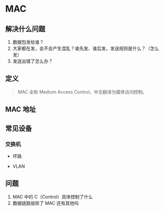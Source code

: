 # MAC

## 解决什么问题
1. 数据包发给谁？
2. 大家都在发，会不会产生混乱？谁先发、谁后发，发送规则是什么？（怎么发）
3. 发送出错了怎么办？

## 定义
> MAC 全称 Medium Access Control，中文翻译为媒体访问控制。

## MAC 地址

## 常见设备

### 交换机
* 环路

* VLAN

## 问题
1. MAC 中的 C（Control）具体控制了什么
2. 数据链路层除了 MAC 还有其他吗
